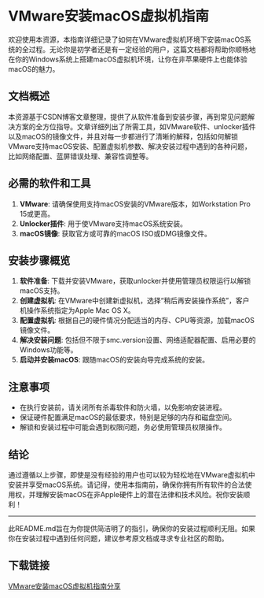 # VMware安装macOS虚拟机指南

欢迎使用本资源，本指南详细记录了如何在VMware虚拟机环境下安装macOS系统的全过程。无论你是初学者还是有一定经验的用户，这篇文档都将帮助你顺畅地在你的Windows系统上搭建macOS虚拟机环境，让你在非苹果硬件上也能体验macOS的魅力。

## 文档概述

本资源基于CSDN博客文章整理，提供了从软件准备到安装步骤，再到常见问题解决方案的全方位指导。文章详细列出了所需工具，如VMware软件、unlocker插件以及macOS的镜像文件，并且对每一步都进行了清晰的解释，包括如何解锁VMware支持macOS安装、配置虚拟机参数、解决安装过程中遇到的各种问题，比如网络配置、蓝屏错误处理、兼容性调整等。

## 必需的软件和工具

1. **VMware**: 请确保使用支持macOS安装的VMware版本，如Workstation Pro 15或更高。
2. **Unlocker插件**: 用于使VMware支持macOS系统安装。
3. **macOS镜像**: 获取官方或可靠的macOS ISO或DMG镜像文件。

## 安装步骤概览

1. **软件准备**: 下载并安装VMware，获取unlocker并使用管理员权限运行以解锁macOS支持。
2. **创建虚拟机**: 在VMware中创建新虚拟机，选择“稍后再安装操作系统”，客户机操作系统指定为Apple Mac OS X。
3. **配置虚拟机**: 根据自己的硬件情况分配适当的内存、CPU等资源，加载macOS镜像文件。
4. **解决安装问题**: 包括但不限于smc.version设置、网络适配器配置、启用必要的Windows功能等。
5. **启动并安装macOS**: 跟随macOS的安装向导完成系统的安装。

## 注意事项

- 在执行安装前，请关闭所有杀毒软件和防火墙，以免影响安装进程。
- 保证硬件配置满足macOS的最低要求，特别是足够的内存和磁盘空间。
- 解锁和安装过程中可能会遇到权限问题，务必使用管理员权限操作。

## 结论

通过遵循以上步骤，即使是没有经验的用户也可以较为轻松地在VMware虚拟机中安装并享受macOS系统。请记得，使用本指南前，确保你拥有所有软件的合法使用权，并理解安装macOS在非Apple硬件上的潜在法律和技术风险。祝你安装顺利！

---

此README.md旨在为你提供简洁明了的指引，确保你的安装过程顺利无阻。如果你在安装过程中遇到任何问题，建议参考原文档或寻求专业社区的帮助。

## 下载链接

[VMware安装macOS虚拟机指南分享](https://pan.quark.cn/s/cc31617328a0)